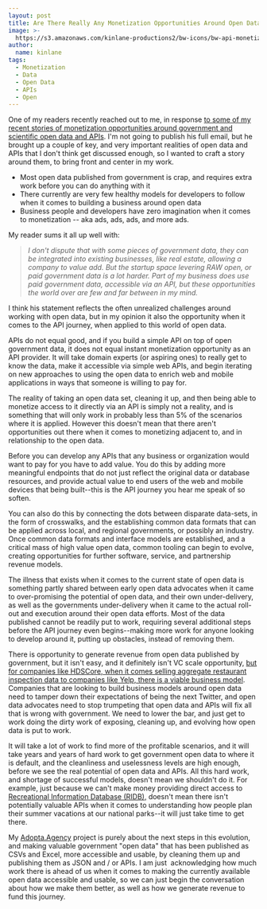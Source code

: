 ```yaml
---
layout: post
title: Are There Really Any Monetization Opportunities Around Open Data And APIs?
image: >-
  https://s3.amazonaws.com/kinlane-productions2/bw-icons/bw-api-monetization-strategy.png
author:
  name: kinlane
tags:
  - Monetization
  - Data
  - Open Data
  - APIs
  - Open
---
```

One of my readers recently reached out to me, in response [to some of my recent stories of monetization opportunities around government and scientific open data and APIs](http://apievangelist.com/2015/09/08/catching-my-breath-on-my-api-monetization-ramblings-before-i-enter-into-some-new-conversations/). I'm not going to publish his full email, but he brought up a couple of key, and very important realities of open data and APIs that I don't think get discussed enough, so I wanted to craft a story around them, to bring front and center in my work.

*   Most open data published from government is crap, and requires extra work before you can do anything with it
*   There currently are very few healthy models for developers to follow when it comes to building a business around open data
*   Business people and developers have zero imagination when it comes to monetization -- aka ads, ads, ads, and more ads.

My reader sums it all up well with:

> _I don't dispute that with some pieces of government data, they can be integrated into existing businesses, like real estate, allowing a company to value add. But the startup space levering RAW open, or paid government data is a lot harder. Part of my business does use paid government data, accessible via an API, but these opportunities the world over are few and far between in my mind._

I think his statement reflects the often unrealized challenges around working with open data, but in my opinion it also the opportunity when it comes to the API journey, when applied to this world of open data.

APIs do not equal good, and if you build a simple API on top of open government data, it does not equal instant monetization opportunity as an API provider. It will take domain experts (or aspiring ones) to really get to know the data, make it accessible via simple web APIs, and begin iterating on new approaches to using the open data to enrich web and mobile applications in ways that someone is willing to pay for.

The reality of taking an open data set, cleaning it up, and then being able to monetize access to it directly via an API is simply not a reality, and is something that will only work in probably less than 5% of the scenarios where it is applied. However this doesn't mean that there aren't opportunities out there when it comes to monetizing adjacent to, and in relationship to the open data.

Before you can develop any APIs that any business or organization would want to pay for you have to add value. You do this by adding more meaningful endpoints that do not just reflect the original data or database resources, and provide actual value to end users of the web and mobile devices that being built--this is the API journey you hear me speak of so soften.

You can also do this by connecting the dots between disparate data-sets, in the form of crosswalks, and the establishing common data formats that can be applied across local, and regional governments, or possibly an industry. Once common data formats and interface models are established, and a critical mass of high value open data, common tooling can begin to evolve, creating opportunities for further software, service, and partnership revenue models.

The illness that exists when it comes to the current state of open data is something partly shared between early open data advocates when it came to over-promising the potential of open data, and their own under-delivery, as well as the governments under-delivery when it came to the actual roll-out and execution around their open data efforts. Most of the data published cannot be readily put to work, requiring several additional steps before the API journey even begins--making more work for anyone looking to develop around it, putting up obstacles, instead of removing them.

There is opportunity to generate revenue from open data published by government, but it isn't easy, and it definitely isn't VC scale opportunity, [but for companies like HDSCore, when it comes selling aggregate restaurant inspection data to companies like Yelp, there is a viable business model](http://hdscores.com/). Companies that are looking to build business models around open data need to tamper down their expectations of being the next Twitter, and open data advocates need to stop trumpeting that open data and APIs will fix all that is wrong with government. We need to lower the bar, and just get to work doing the dirty work of exposing, cleaning up, and evolving how open data is put to work.

It will take a lot of work to find more of the profitable scenarios, and it will take years and years of hard work to get government open data to where it is default, and the cleanliness and uselessness levels are high enough, before we see the real potential of open data and APIs. All this hard work, and shortage of successful models, doesn't mean we shouldn't do it. For example, just because we can't make money providing direct access to [Recreational Information Database (RIDB),](http://apievangelist.com/2015/08/24/setting-a-precedent-when-charging-for-high-volume-access-to-government-apis/) doesn't mean there isn't potentially valuable APIs when it comes to understanding how people plan their summer vacations at our national parks--it will just take time to get there.

My [Adopta.Agency](http://adopta.agency) project is purely about the next steps in this evolution, and making valuable government "open data" that has been published as CSVs and Excel, more accessible and usable, by cleaning them up and publishing them as JSON and / or APIs. I am just  acknowledging how much work there is ahead of us when it comes to making the currently available open data accessible and usable, so we can just begin the conversation about how we make them better, as well as how we generate revenue to fund this journey.